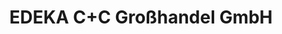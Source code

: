 ---
title: "EDEKA C+C Großhandel GmbH"
url: /coburg/edeka-c-c-grosshandel-gmbh/
shop: Supermarkt
---